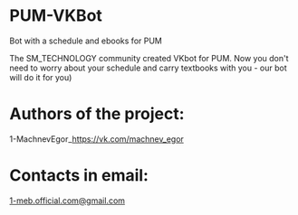 # PUM-VKBot
Bot with a schedule and ebooks for PUM

The SM_TECHNOLOGY community created VKbot for PUM. 
Now you don't need to worry about your schedule and carry textbooks with you - our bot will do it for you)

# Authors of the project:
1-MachnevEgor_https://vk.com/machnev_egor
# Contacts in email:
1-meb.official.com@gmail.com
